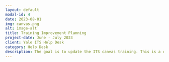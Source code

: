 ```yaml
---
layout: default
modal-id: 4
date: 2023-08-01
img: canvas.png
alt: image-alt
title: Training Improvement Planning
project-date: June - July 2023
client: Yale ITS Help Desk
category: Help Desk
description: The goal is to update the ITS canvas training. This is a ongoing project. I helped do research on different platforms that could be used that were not canvas.
---
```

